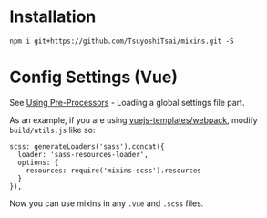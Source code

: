 # Installation
```
npm i git+https://github.com/TsuyoshiTsai/mixins.git -S
```

# Config Settings (Vue)
See [Using Pre-Processors](https://vue-loader.vuejs.org/en/configurations/pre-processors.html) - Loading a global settings file part.

As an example, if you are using [vuejs-templates/webpack](https://github.com/vuejs-templates/webpack), modify `build/utils.js` like so:

```
scss: generateLoaders('sass').concat({
  loader: 'sass-resources-loader',
  options: {
    resources: require('mixins-scss').resources
  }
}),
```

Now you can use mixins in any `.vue` and `.scss` files.